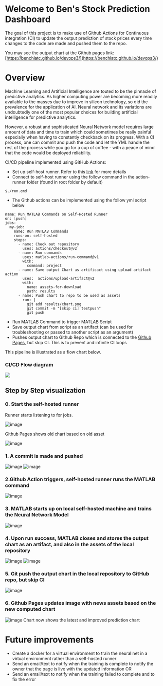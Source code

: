 # Welcome to Ben's Stock Prediction Dashboard

The goal of this project is to make use of Github Actions for Continuous integration (CI) to update the output prediction of stock prices every time changes to the code are made and pushed them to the repo. 

You may see the output chart at the Github pages link: [https://benchiatc.github.io/devops3/](https://benchiatc.github.io/devops3/)

# Overview
Machine Learning and Artificial Intelligence are touted to be the pinnacle of predictive analytics. As higher computing power are becoming more readily available to the masses due to improve in silicon technology, so did the prevalence for the application of AI. Neural network and its variations are undoubtedly one of the most popular choices for building artificial intelligence for predictive analytics.

However, a robust and sophisticated Neural Network model requires large amount of data and time to train which could sometimes be really painful especially when having to constantly checkback on its progress. With a CI process, one can commit and push the code and let the YML handle the rest of the process while you go for a cup of coffee - with a peace of mind that the code would be deployed reliability. 

CI/CD pipeline implemented using GitHub Actions:
- Set up self-host runner. Refer to this [link](https://docs.github.com/en/actions/hosting-your-own-runners/adding-self-hosted-runners) for more details  
-   Connect to self-host runner using  the follow command in the action-runner folder (found in root folder by default)
```
$./run.cmd
```
-   The Github actions can be implemented using the follow yml script below
```
name: Run MATLAB Commands on Self-Hosted Runner
on: [push]
jobs:
  my-job:
    name: Run MATLAB Commands
    runs-on: self-hosted
    steps:
      - name: Check out repository
        uses: actions/checkout@v2
      - name: Run commands
        uses: matlab-actions/run-command@v1
        with:
          command: project
      - name: Save output Chart as artificact using upload artifact action
        uses:  actions/upload-artifact@v2
        with:
          name: assets-for-download
          path: results
      - name: Push chart to repo to be used as assets
        run: |
          git add results/chart.png
          git commit -m "[skip ci] testpush"
          git push 
```
-   Run MATLAB Command to trigger MATLAB Script
-   Save output chart from script as an artifact (can be used for troubleshooting or passed to another script as an argument)
- Pushes output chart to Github Repo which is connected to the [Github Pages](https://benchiatc.github.io/devops3/), but skip CI. This is to prevent and infinite CI loops

This pipeline is illustrated as a flow chart below.  

### CI/CD Flow diagram
[![](https://mermaid.ink/img/eyJjb2RlIjoiZ3JhcGggVERcbkEoQ29tbWl0ICYgUHVzaCkgLS0gR2l0aHViIEFjdGlvbiB0cmlnZ2VycyAgWU1MIHdvcmtmbG93LS0-IEIoU2V0IHVwIGpvYiB0byBydW4gTUFUTEFCIG9uIHNlbGYtaG9zdGVkIHJ1bm5lcilcbkIgLS0-IEMoUnVuIGNvbW1hbmQgb24gTUFUTEFCKVxuQyAtLT4gRHtSdW4gc3VjY2Vzcz99IFxuRCAtLSBObyAtLT4gRShTdG9wIFdvcmtmbG93KVxuRCAtLSBZZXMgLS0-IEYoU2F2ZSBvdXRwdXQgY2hhcnQgZnJvbSBzY3JpcHQgYXMgYXJ0aWZhY3QpXG5GIC0tPiBHKFB1c2ggb3V0cHV0IGNoYXJ0IHRvIHJlcG9zaXRvcnkgYnV0IHNraXAgQ0kpXG5HIC0tPiBIKEdpdGh1YiBQYWdlcyB1cGRhdGVzIGFjY29yZGluZyB0byBuZXcgYXNzZXRzKSIsIm1lcm1haWQiOnsidGhlbWUiOiJkZWZhdWx0In0sInVwZGF0ZUVkaXRvciI6ZmFsc2UsImF1dG9TeW5jIjp0cnVlLCJ1cGRhdGVEaWFncmFtIjpmYWxzZX0)](https://mermaid-js.github.io/mermaid-live-editor/edit#eyJjb2RlIjoiZ3JhcGggVERcbkEoQ29tbWl0ICYgUHVzaCkgLS0gR2l0aHViIEFjdGlvbiB0cmlnZ2VycyAgWU1MIHdvcmtmbG93LS0-IEIoU2V0IHVwIGpvYiB0byBydW4gTUFUTEFCIG9uIHNlbGYtaG9zdGVkIHJ1bm5lcilcbkIgLS0-IEMoUnVuIGNvbW1hbmQgb24gTUFUTEFCKVxuQyAtLT4gRHtSdW4gc3VjY2Vzcz99IFxuRCAtLSBObyAtLT4gRShTdG9wIFdvcmtmbG93KVxuRCAtLSBZZXMgLS0-IEYoU2F2ZSBvdXRwdXQgY2hhcnQgZnJvbSBzY3JpcHQgYXMgYXJ0aWZhY3QpXG5GIC0tPiBHKFB1c2ggb3V0cHV0IGNoYXJ0IHRvIHJlcG9zaXRvcnkgYnV0IHNraXAgQ0kpXG5HIC0tPiBIKEdpdGh1YiBQYWdlcyB1cGRhdGVzIGFjY29yZGluZyB0byBuZXcgYXNzZXRzKSIsIm1lcm1haWQiOiJ7XG4gIFwidGhlbWVcIjogXCJkZWZhdWx0XCJcbn0iLCJ1cGRhdGVFZGl0b3IiOmZhbHNlLCJhdXRvU3luYyI6dHJ1ZSwidXBkYXRlRGlhZ3JhbSI6ZmFsc2V9)

## Step by Step visualization
### 0. Start the self-hosted runner
Runner starts listening to for jobs.

![image](https://github.com/benchiatc/devops3/blob/main/assets/img/01.PNG?raw=true)

Github Pages shows old chart based on old asset

![image](https://github.com/benchiatc/devops3/blob/main/assets/img/6.PNG?raw=true)
### 1. A commit is made and pushed
![image](https://github.com/benchiatc/devops3/blob/main/assets/img/1.PNG?raw=true)
![image](https://github.com/benchiatc/devops3/blob/main/assets/img/2.PNG?raw=true)
### 2.Github Action triggers, self-hosted runner runs the MATLAB command
![image](https://github.com/benchiatc/devops3/blob/main/assets/img/0.PNG?raw=true)
### 3. MATLAB starts up on local self-hosted machine and trains the Neural Network Model
![image](https://github.com/benchiatc/devops3/blob/main/assets/img/3.PNG?raw=true)
### 4. Upon run success, MATLAB closes and stores the output chart as an artifact, and also in the assets of the local repository
![image](https://github.com/benchiatc/devops3/blob/main/assets/img/7.PNG?raw=true)
![image](https://github.com/benchiatc/devops3/blob/main/assets/img/8.PNG?raw=true)
### 5. Git push the output chart in the local repository to GitHub repo, but skip CI
![image](https://github.com/benchiatc/devops3/blob/main/assets/img/9.PNG?raw=true)
### 6. Github Pages updates image with news assets based on the new computed chart
![image](https://github.com/benchiatc/devops3/blob/main/assets/img/5.PNG?raw=true)
Chart now shows the latest and improved prediction chart

# Future improvements
- Create a docker for a virtual environment to train the neural net in a virtual environment rather than a self-hosted runner
- Send an email/text to notify when the training is complete to notify the owner that the page is live with the updated information OR 
- Send an email/text to notify when the training failed to complete and to fix the error 
